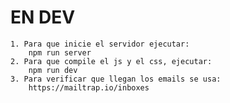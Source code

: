 # EN DEV
    1. Para que inicie el servidor ejecutar:
        npm run server
    2. Para que compile el js y el css, ejecutar:
        npm run dev
    3. Para verificar que llegan los emails se usa:
        https://mailtrap.io/inboxes

